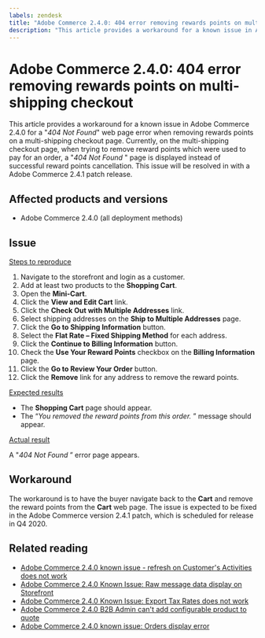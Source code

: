 ```yaml
---
labels: zendesk
title: "Adobe Commerce 2.4.0: 404 error removing rewards points on multi-shipping checkout"
description: "This article provides a workaround for a known issue in Adobe Commerce 2.4.0 for a \"*404 Not Found*\" web page error when removing rewards points on a multi-shipping checkout page. Currently, on the multi-shipping checkout page, when trying to remove reward points which were used to pay for an order,  a \"*404 Not Found* \" page is displayed instead of successful reward points cancellation. This issue will be resolved in with a Adobe Commerce 2.4.1 patch release."
---
```


# Adobe Commerce 2.4.0: 404 error removing rewards points on multi-shipping checkout

This article provides a workaround for a known issue in Adobe Commerce 2.4.0 for a "*404 Not Found*" web page error when removing rewards points on a multi-shipping checkout page. Currently, on the multi-shipping checkout page, when trying to remove reward points which were used to pay for an order,  a "*404 Not Found* " page is displayed instead of successful reward points cancellation. This issue will be resolved in with a Adobe Commerce 2.4.1 patch release.

## Affected products and versions

* Adobe Commerce 2.4.0 (all deployment methods)

## Issue

 <u>Steps to reproduce</u>

1. Navigate to the storefront and login as a customer.
1. Add at least two products to the **Shopping Cart**.
1. Open the **Mini-Cart**.
1. Click the **View and Edit Cart** link.
1. Click the **Check Out with Multiple Addresses** link.
1. Select shipping addresses on the **Ship to Multiple Addresses** page.
1. Click the **Go to Shipping Information** button.
1. Select the **Flat Rate &ndash; Fixed Shipping Method** for each address.
1. Click the **Continue to Billing Information** button.
1. Check the **Use Your Reward Points** checkbox on the **Billing Information** page.
1. Click the **Go to Review Your Order** button.
1. Click the **Remove** link for any address to remove the reward points.

 <u>Expected results</u>

* The **Shopping Cart** page should appear.
* The “*You removed the reward points from this order.* ” message should appear.

 <u>Actual result</u>

A "*404 Not Found* ” error page appears.

## Workaround

The workaround is to have the buyer navigate back to the **Cart** and remove the reward points from the **Cart** web page. The issue is expected to be fixed in the Adobe Commerce version 2.4.1 patch, which is scheduled for release in Q4 2020.

## Related reading

* [Adobe Commerce 2.4.0 known issue - refresh on Customer's Activities does not work](https://support.magento.com/hc/en-us/articles/360046091332)
* [Adobe Commerce 2.4.0 Known Issue: Raw message data display on Storefront](https://support.magento.com/hc/en-us/articles/360045804332)
* [Adobe Commerce 2.4.0 Known Issue: Export Tax Rates does not work](https://support.magento.com/hc/en-us/articles/360045850032)
* [Adobe Commerce 2.4.0 B2B Admin can't add configurable product to quote](https://support.magento.com/hc/en-us/articles/360046801971)
* [Adobe Commerce 2.4.0 known issue: Orders display error](https://support.magento.com/hc/en-us/articles/360046802271)
